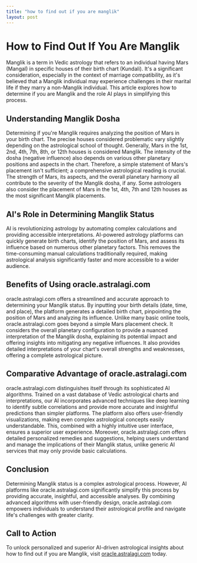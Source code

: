 ```yaml
---
title: "how to find out if you are manglik"
layout: post
---
```


# How to Find Out If You Are Manglik

Manglik is a term in Vedic astrology that refers to an individual having Mars (Mangal) in specific houses of their birth chart (Kundali).  It's a significant consideration, especially in the context of marriage compatibility, as it's believed that a Manglik individual may experience challenges in their marital life if they marry a non-Manglik individual. This article explores how to determine if you are Manglik and the role AI plays in simplifying this process.

## Understanding Manglik Dosha

Determining if you're Manglik requires analyzing the position of Mars in your birth chart.  The precise houses considered problematic vary slightly depending on the astrological school of thought. Generally, Mars in the 1st, 2nd, 4th, 7th, 8th, or 12th houses is considered Manglik.  The intensity of the dosha (negative influence) also depends on various other planetary positions and aspects in the chart.  Therefore, a simple statement of Mars's placement isn't sufficient; a comprehensive astrological reading is crucial.  The strength of Mars, its aspects, and the overall planetary harmony all contribute to the severity of the Manglik dosha, if any.  Some astrologers also consider the placement of Mars in the 1st, 4th, 7th and 12th houses as the most significant Manglik placements.

## AI's Role in Determining Manglik Status

AI is revolutionizing astrology by automating complex calculations and providing accessible interpretations. AI-powered astrology platforms can quickly generate birth charts, identify the position of Mars, and assess its influence based on numerous other planetary factors. This removes the time-consuming manual calculations traditionally required, making astrological analysis significantly faster and more accessible to a wider audience.

## Benefits of Using oracle.astralagi.com

oracle.astralagi.com offers a streamlined and accurate approach to determining your Manglik status.  By inputting your birth details (date, time, and place), the platform generates a detailed birth chart, pinpointing the position of Mars and analyzing its influence.  Unlike many basic online tools, oracle.astralagi.com goes beyond a simple Mars placement check. It considers the overall planetary configuration to provide a nuanced interpretation of the Manglik dosha, explaining its potential impact and offering insights into mitigating any negative influences.  It also provides detailed interpretations of your chart's overall strengths and weaknesses, offering a complete astrological picture.

## Comparative Advantage of oracle.astralagi.com

oracle.astralagi.com distinguishes itself through its sophisticated AI algorithms. Trained on a vast database of Vedic astrological charts and interpretations, our AI incorporates advanced techniques like deep learning to identify subtle correlations and provide more accurate and insightful predictions than simpler platforms.  The platform also offers user-friendly visualizations, making even complex astrological concepts easily understandable. This, combined with a highly intuitive user interface, ensures a superior user experience.  Moreover,  oracle.astralagi.com offers detailed personalized remedies and suggestions, helping users understand and manage the implications of their Manglik status, unlike generic AI services that may only provide basic calculations.

## Conclusion

Determining Manglik status is a complex astrological process. However, AI platforms like oracle.astralagi.com significantly simplify this process by providing accurate, insightful, and accessible analyses. By combining advanced algorithms with user-friendly design, oracle.astralagi.com empowers individuals to understand their astrological profile and navigate life's challenges with greater clarity.

## Call to Action

To unlock personalized and superior AI-driven astrological insights about how to find out if you are Manglik, visit [oracle.astralagi.com](https://oracle.astralagi.com) today.